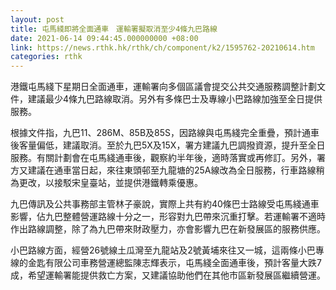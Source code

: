 ```yaml
---
layout: post
title: 屯馬綫即將全面通車　運輸署擬取消至少4條九巴路線
date: 2021-06-14 09:44:45.000000000 +08:00
link: https://news.rthk.hk/rthk/ch/component/k2/1595762-20210614.htm
categories: rthk
---
```


港鐵屯馬綫下星期日全面通車，運輸署向多個區議會提交公共交通服務調整計劃文件，建議最少4條九巴路線取消。另外有多條巴士及專線小巴路線加強至全日提供服務。

根據文件指，九巴11、286M、85B及85S，因路線與屯馬綫完全重疊，預計通車後客量偏低，建議取消。至於九巴5X及15X，署方建議九巴調撥資源，提升至全日服務。有關計劃會在屯馬綫通車後，觀察約半年後，適時落實或再修訂。另外，署方又建議在通車當日起，來往東頭邨至九龍塘的25A線改為全日服務，行車路線稍為更改，以接駁宋皇臺站，並提供港鐵轉乘優惠。

九巴傳訊及公共事務部主管林子豪說，實際上共有約40條巴士路線受屯馬綫通車影響，佔九巴整體營運路線十分之一，形容對九巴帶來沉重打擊。若運輸署不適時作出路線調整，除了為九巴帶來財政壓力，亦會影響九巴在新發展區的服務供應。

小巴路線方面，經營26號線土瓜灣至九龍站及2號黃埔來往又一城，這兩條小巴專線的金匙有限公司車務營運總監陳志輝表示，屯馬綫全面通車後，預計客量大跌7成，希望運輸署能提供救亡方案，又建議協助他們在其他市區新發展區繼續營運。
